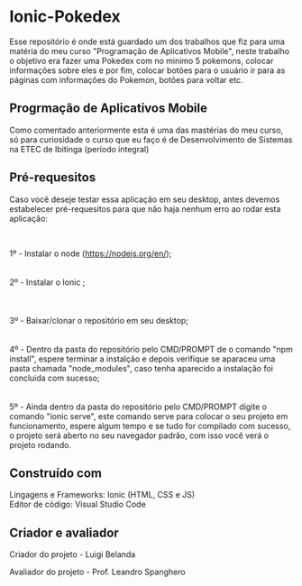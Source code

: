 
# Ionic-Pokedex 
Esse repositório é onde está guardado um dos trabalhos que fiz para uma matéria do meu curso "Programação de Aplicativos Mobile", neste trabalho o objetivo era fazer uma Pokedex com no minimo 5 pokemons, colocar informações sobre eles e por fim, colocar botões para o usuário ir para as páginas com informações do Pokemon, botões para voltar etc.

## Progrmação de Aplicativos Mobile
Como comentado anteriormente esta é uma das mastérias do meu curso, só para curiosidade o curso que eu faço é de Desenvolvimento de Sistemas na ETEC de Ibitinga (período integral) 


## Pré-requesitos
Caso você deseje testar essa aplicação em seu desktop, antes devemos estabelecer pré-requesitos para que não haja nenhum erro ao rodar esta aplicação:   

<br>     

1º - Instalar o node (https://nodejs.org/en/);  
<br>          
2º - Instalar o <a src="https://ionicframework.com/docs/installation/cli">Ionic </a>;     
<br>   
<br>
3º - Baixar/clonar o repositório em seu desktop;    
<br>                                                                                             
4º - Dentro da pasta do repositório pelo CMD/PROMPT de o comando "npm install", espere terminar a instalção e depois verifique se aparaceu uma pasta chamada "node_modules", caso tenha aparecido a instalação foi concluida com sucesso;          
<br>             
5º - Ainda dentro da pasta do repositório pelo CMD/PROMPT digite o comando "ionic serve", este comando serve para colocar o seu projeto em funcionamento, espere algum tempo e se tudo for compilado com sucesso, o projeto será aberto no seu navegador padrão, com isso você verá o projeto rodando. 

## Construído com
Lingagens e Frameworks: Ionic (HTML, CSS e JS)                                                                                                     
Editor de código: Visual Studio Code  


## Criador e avaliador 
Criador do projeto - Luigi Belanda                                                                                                       

Avaliador do projeto - Prof. Leandro Spanghero
